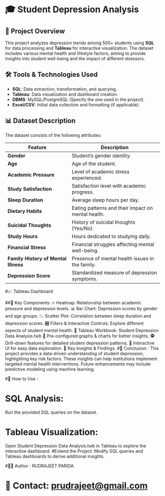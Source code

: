 # 🎓 Student Depression Analysis

## 📌 Project Overview
This project analyzes depression trends among 500+ students using **SQL** for data processing and **Tableau** for interactive visualization. The dataset includes various mental health and lifestyle factors, aiming to provide insights into student well-being and the impact of different stressors.

## 🛠 Tools & Technologies Used
- **SQL**: Data extraction, transformation, and querying.
- **Tableau**: Data visualization and dashboard creation.
- **DBMS**: MySQL/PostgreSQL (Specify the one used in the project).
- **Excel/CSV**: Initial data collection and formatting (if applicable).

## 📊 Dataset Description
The dataset consists of the following attributes:

| Feature                        | Description |
|--------------------------------|-------------|
| **Gender**                     | Student’s gender identity. |
| **Age**                        | Age of the student. |
| **Academic Pressure**          | Level of academic stress experienced. |
| **Study Satisfaction**         | Satisfaction level with academic progress. |
| **Sleep Duration**             | Average sleep hours per day. |
| **Dietary Habits**             | Eating patterns and their impact on mental health. |
| **Suicidal Thoughts**          | History of suicidal thoughts (Yes/No). |
| **Study Hours**                | Hours dedicated to studying daily. |
| **Financial Stress**           | Financial struggles affecting mental well-being. |
| **Family History of Mental Illness** | Presence of mental health issues in the family. |
| **Depression Score**           | Standardized measure of depression symptoms. |


#📈 Tableau Dashboard


 ##📌 Key Components:
🔥 Heatmap: Relationship between academic pressure and depression levels.
📊 Bar Chart: Depression scores by gender and age groups.
📉 Scatter Plot: Correlation between sleep duration and depression scores.
🎛 Filters & Interactive Controls: Explore different aspects of student mental health.
📂 Tableau Workbook: Student Depression Data Analysis.twb
📌 Pre-configured graphs & charts for better insights.
🕵️ Drill-down features for detailed student depression patterns.
📌 Interactive UI for easy data exploration.
🔑 Key Insights & Findings.
 #🎯 Conclusion :
This project provides a data-driven understanding of student depression, highlighting key risk factors. These insights can help institutions implement targeted mental health interventions. Future enhancements may include predictive modeling using machine learning.

#🚀 How to Use :
# SQL Analysis: 
Run the provided SQL queries on the dataset.
# Tableau Visualization:
Open Student Depression Data Analysis.twb in Tableau to explore the interactive dashboard.
 #Extend the Project: Modify SQL queries and Tableau dashboards to derive additional insights.

 
 #🧑‍💻 Author :  RUDRAJEET PARIDA
 # 📧 Contact: prudrajeet@gmail.com


